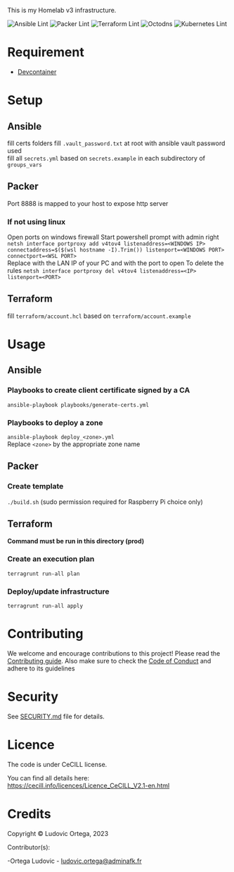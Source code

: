 This is my Homelab v3 infrastructure.

![Ansible Lint](https://github.com/M0NsTeRRR/homelabv3-infra/workflows/Ansible%20Lint/badge.svg)
![Packer Lint](https://github.com/M0NsTeRRR/homelabv3-infra/workflows/Packer%20Lint/badge.svg)
![Terraform Lint](https://github.com/M0NsTeRRR/homelabv3-infra/workflows/Terraform%20Lint/badge.svg)
![Octodns](https://github.com/M0NsTeRRR/homelabv3-infra/workflows/Octodns/badge.svg)
![Kubernetes Lint](https://github.com/M0NsTeRRR/homelabv3-infra/workflows/Kubernetes%20Lint/badge.svg)

# Requirement
- [Devcontainer](https://code.visualstudio.com/docs/devcontainers/containers)

# Setup
## Ansible
fill certs folders
fill `.vault_password.txt` at root with ansible vault password used   
fill all `secrets.yml` based on `secrets.example` in each subdirectory of `groups_vars`  

## Packer
Port 8888 is mapped to your host to expose http server
### If not using linux
Open ports on windows firewall
Start powershell prompt with admin right `netsh interface portproxy add v4tov4 listenaddress=<WINDOWS IP> connectaddress=$($(wsl hostname -I).Trim()) listenport=<WINDOWS PORT> connectport=<WSL PORT>`  
Replace <IP> with the LAN IP of your PC and <PORT> with the port to open
To delete the rules `netsh interface portproxy del v4tov4 listenaddress=<IP> listenport=<PORT>`

## Terraform
fill `terraform/account.hcl` based on `terraform/account.example`  

# Usage
## Ansible
### Playbooks to create client certificate signed by a CA

`ansible-playbook playbooks/generate-certs.yml`

### Playbooks to deploy a zone

`ansible-playbook deploy_<zone>.yml`  
Replace `<zone>` by the appropriate zone name  

## Packer
### Create template

`./build.sh` (sudo permission required for Raspberry Pi choice only)

## Terraform
**Command must be run in this directory (prod)**

### Create an execution plan

`terragrunt run-all plan`

### Deploy/update infrastructure

`terragrunt run-all apply`

# Contributing

We welcome and encourage contributions to this project! Please read the [Contributing guide](CONTRIBUTING.md). Also make sure to check the [Code of Conduct](CODE_OF_CONDUCT.md) and adhere to its guidelines

# Security

See [SECURITY.md](SECURITY.md) file for details.

# Licence

The code is under CeCILL license.

You can find all details here: https://cecill.info/licences/Licence_CeCILL_V2.1-en.html

# Credits

Copyright © Ludovic Ortega, 2023

Contributor(s):

-Ortega Ludovic - ludovic.ortega@adminafk.fr
